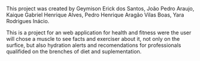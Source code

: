 This project was created by Geymison Erick dos Santos, João Pedro Araujo, Kaique Gabriel Henrique Alves, Pedro Henrique Aragão Vilas Boas, Yara Rodrigues Inácio.

This is a project for an web application for health and fitness were the user will chose a muscle to see facts and exerciser about it, not only on the surfice, but also hydration alerts and recomendations for professionals qualifided on the brenches of diet and suplementation.

